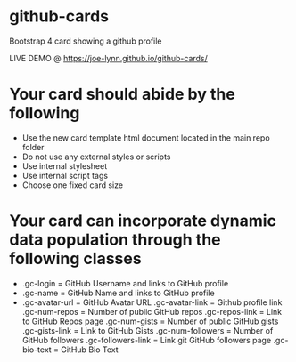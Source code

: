 # github-cards
Bootstrap 4 card showing a github profile

LIVE DEMO @ https://joe-lynn.github.io/github-cards/



# Your card should abide by the following
* Use the new card template html document located in the main repo folder
* Do not use any external styles or scripts
* Use internal stylesheet
* Use internal script tags
* Choose one fixed card size


# Your card can incorporate dynamic data population through the following classes
* .gc-login = GitHub Username and links to GitHub profile
* .gc-name = GitHub Name and links to GitHub profile
* .gc-avatar-url = GitHub Avatar URL
.gc-avatar-link = Github profile link
.gc-num-repos = Number of public GitHub repos
.gc-repos-link = Link to GitHub Repos page
.gc-num-gists = Number of public GitHub gists
.gc-gists-link = Link to GitHub Gists
.gc-num-followers = Number of GitHub followers
.gc-followers-link = Link git GitHub followers page
.gc-bio-text = GitHub Bio Text
